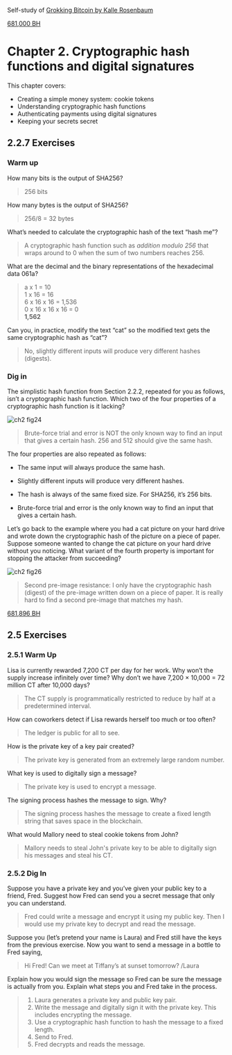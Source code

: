 Self-study of [Grokking Bitcoin by Kalle Rosenbaum](https://rosenbaum.se/book/grokking-bitcoin.html#ch02)

[681,000 BH](https://blockstream.info/block/00000000000000000001b9e7f67b9cd2572d6f01d189bcef4c93cb4570bf1ee7)

# Chapter 2. Cryptographic hash functions and digital signatures

This chapter covers:
  * Creating a simple money system: cookie tokens
  * Understanding cryptographic hash functions
  * Authenticating payments using digital signatures
  * Keeping your secrets secret

## 2.2.7 Exercises

### Warm up

How many bits is the output of SHA256?
> 256 bits

How many bytes is the output of SHA256?
> 256/8 = 32 bytes

What’s needed to calculate the cryptographic hash of the text “hash me”?
> A cryptographic hash function such as *addition modulo 256* that wraps around to 0 when the sum of two numbers reaches 256.

What are the decimal and the binary representations of the hexadecimal data 061a?
> a x 1 = 10\
> 1 x 16 = 16\
> 6 x 16 x 16 = 1,536\
> 0 x 16 x 16 x 16 = 0\
> **1,562**

Can you, in practice, modify the text “cat” so the modified text gets the same cryptographic hash as “cat”?
> No, slightly different inputs will produce very different hashes (digests).

### Dig in

The simplistic hash function from Section 2.2.2, repeated for you as follows, isn’t a cryptographic hash function. Which two of the four properties of a cryptographic hash function is it lacking?

![ch2 fig24](https://github.com/thechipexpert/bitcoin/images/blob/main/ch02-fig24.svg)

> Brute-force trial and error is NOT the only known way to find an input that gives a certain hash. 256 and 512 should give the same hash.

The four properties are also repeated as follows:

* The same input will always produce the same hash.

* Slightly different inputs will produce very different hashes.

* The hash is always of the same fixed size. For SHA256, it’s 256 bits.

* Brute-force trial and error is the only known way to find an input that gives a certain hash.

Let’s go back to the example where you had a cat picture on your hard drive and wrote down the cryptographic hash of the picture on a piece of paper. Suppose someone wanted to change the cat picture on your hard drive without you noticing. What variant of the fourth property is important for stopping the attacker from succeeding?

![ch2 fig26](https://github.com/thechipexpert/bitcoin/images/blob/main/ch02-fig26.svg)

> Second pre-image resistance: I only have the cryptographic hash (digest) of the pre-image written down on a piece of paper.  It is really hard to find a second pre-image that matches my hash.

[681,896 BH](https://blockstream.info/block/00000000000000000003828302c6ca30275f680e9b3c4faf34d9dfa1e132c0aa)

## 2.5 Exercises

### 2.5.1 Warm Up

Lisa is currently rewarded 7,200 CT per day for her work. Why won’t the supply increase infinitely over time? Why don’t we have 7,200 × 10,000 = 72 million CT after 10,000 days?
> The CT supply is programmatically restricted to reduce by half at a predetermined interval.

How can coworkers detect if Lisa rewards herself too much or too often?
> The ledger is public for all to see.

How is the private key of a key pair created?
> The private key is generated from an extremely large random number.

What key is used to digitally sign a message?
> The private key is used to encrypt a message.

The signing process hashes the message to sign. Why?
> The signing process hashes the message to create a fixed length string that saves space in the blockchain.

What would Mallory need to steal cookie tokens from John?
> Mallory needs to steal John's private key to be able to digitally sign his messages and steal his CT.

### 2.5.2 Dig In

Suppose you have a private key and you’ve given your public key to a friend, Fred. Suggest how Fred can send you a secret message that only you can understand.
> Fred could write a message and encrypt it using my public key.  Then I would use my private key to decrypt and read the message.

Suppose you (let’s pretend your name is Laura) and Fred still have the keys from the previous exercise. Now you want to send a message in a bottle to Fred saying,

> Hi Fred! Can we meet at Tiffany’s at sunset tomorrow? /Laura

Explain how you would sign the message so Fred can be sure the message is actually from you. Explain what steps you and Fred take in the process.

> 1. Laura generates a private key and public key pair.
> 2. Write the message and digitally sign it with the private key.  This includes encrypting the message.
> 3. Use a cryptographic hash function to hash the message to a fixed length.
> 4. Send to Fred.
> 5. Fred decrypts and reads the message.
